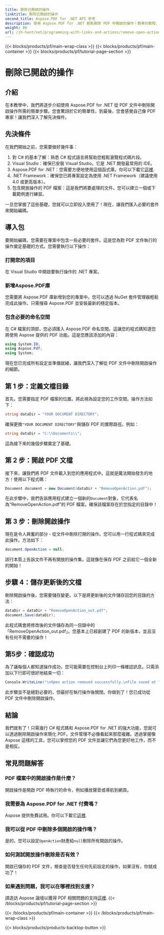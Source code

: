 ```yaml
---
title: 刪除已開啟的操作
linktitle: 刪除已開啟的操作
second_title: Aspose.PDF for .NET API 參考
description: 使用 Aspose.PDF for .NET 輕鬆刪除 PDF 中開啟的操作！簡單的教程，提供有效 PDF 管理的逐步指導。
weight: 80
url: /zh-hant/net/programming-with-links-and-actions/remove-open-action/
---
```


{{< blocks/products/pf/main-wrap-class >}}
{{< blocks/products/pf/main-container >}}
{{< blocks/products/pf/tutorial-page-section >}}

# 刪除已開啟的操作

## 介紹

在本教學中，我們將逐步介紹使用 Aspose.PDF for .NET 從 PDF 文件中刪除開啟操作所需的簡單步驟。您會驚訝於它的簡單性，到最後，您會感覺自己像 PDF 專家！讓我們深入了解先決條件。

## 先決條件

在我們開始之前，您需要做好幾件事：

1. 對 C# 的基本了解：熟悉 C# 程式語言將幫助您輕鬆瀏覽程式碼片段。
2. Visual Studio：確保已安裝 Visual Studio。它是 .NET 開發最常用的 IDE。
3.  Aspose.PDF for .NET：您需要方便地使用這個函式庫。你可以下載它[這裡](https://releases.aspose.com/pdf/net/). 
4. .NET Framework：確保您已將專案設定為使用 .NET Framework（建議使用 4.0 或更高版本）。
5. 包含開放操作的 PDF 檔案：這是我們將要處理的文件。您可以建立一個或下載範例進行練習。

一旦您掌握了這些基礎，您就可以立即投入使用了！現在，讓我們匯入必要的套件來開始編碼。

## 導入包

要開始編碼，您需要在專案中包含一些必要的套件。這是您為對 PDF 文件執行的操作奠定基礎的方式。您需要執行以下操作：

### 打開您的項目

在 Visual Studio 中開啟要執行操作的 .NET 專案。

### 新增Aspose.PDF庫

您需要將 Aspose.PDF 庫新增到您的專案中。您可以透過 NuGet 套件管理器輕鬆完成此操作。只需搜尋 Aspose.PDF 並安裝最新的穩定版本。

### 包含必要的命名空間

在 C# 檔案的頂部，您必須匯入 Aspose.PDF 命名空間。這讓您的程式碼知道您將使用 Aspose 提供的 PDF 功能。這是您應該添加的內容：

```csharp
using System.IO;
using Aspose.Pdf;
using System;
```

現在您已完成所有設定並準備就緒，讓我們深入了解從 PDF 文件中刪除開啟操作的細節。

## 第 1 步：定義文檔目錄

首先，您需要指定 PDF 檔案的位置。將此視為設定您的工作空間。操作方法如下：

```csharp
string dataDir = "YOUR DOCUMENT DIRECTORY";
```

確保更換`"YOUR DOCUMENT DIRECTORY"`與儲存 PDF 的實際路徑。例如：

```csharp
string dataDir = "C:\\Documents\\";
```

這為接下來的幾個步驟奠定了基礎。 

## 第 2 步：開啟 PDF 文檔

接下來，讓我們將 PDF 文件載入到您的應用程式中。這就是魔法開始發生的地方！使用以下程式碼：

```csharp
Document document = new Document(dataDir + "RemoveOpenAction.pdf");
```

在此步驟中，我們告訴應用程式建立一個新的`Document`對象，它代表名為“RemoveOpenAction.pdf”的 PDF 檔案。確保該檔案存在於您指定的目錄中！

## 第 3 步：刪除開啟操作

現在是令人興奮的部分 - 從文件中刪除打開的操作。您可以用一行程式碼來完成此操作。方法如下：

```csharp
document.OpenAction = null;
```

該行本質上告訴文件不再有開放的操作集。這就像在保存 PDF 之前給它一個全新的開始！

## 步驟 4：儲存更新後的文檔

刪除開啟操作後，您需要儲存變更。以下是將更新後的文件儲存回您的目錄的方法：

```csharp
dataDir = dataDir + "RemoveOpenAction_out.pdf";
document.Save(dataDir);
```

此程式碼會將修改後的文件儲存為同一目錄中的「RemoveOpenAction_out.pdf」。您基本上已經創建了 PDF 的新版本，並且沒有任何不需要的操作！

## 第5步：確認成功

為了讓每個人都知道操作成功，您可能需要在控制台上列印一條確認訊息。只需添加以下行即可很好地結束一切：

```csharp
Console.WriteLine("\nOpen action removed successfully.\nFile saved at " + dataDir);
```

此步驟並不是絕對必要的，但最好在執行操作後關閉。你做到了！您已成功從 PDF 文件中刪除開啟操作。

## 結論

我們就有了！只需幾行 C# 程式碼和 Aspose.PDF for .NET 的強大功能，您就可以透過刪除開啟操作來簡化 PDF。文件管理不必像看起來那麼複雜。透過掌握像 Aspose 這樣的工具，您可以掌控您的 PDF 文件並讓它們為您更好地工作，而不是相反。

## 常見問題解答

### PDF 檔案中的開啟操作是什麼？
開啟操作是開啟 PDF 時執行的命令，例如播放聲音或導航到網頁。

### 我需要為 Aspose.PDF for .NET 付費嗎？
 Aspose 提供免費試用。你可以下載它[這裡](https://releases.aspose.com/).

### 我可以從 PDF 中刪除多個開啟的操作嗎？
是的，您可以設定`OpenAction`財產給`null`刪除所有開啟的操作。

### 如何測試開放操作刪除是否有效？
開啟已儲存的 PDF 文件，檢查是否發生任何先前設定的操作。如果沒有，你就成功了！

### 如果遇到問題，我可以在哪裡找到支援？
請造訪 Aspose 論壇以獲得 PDF 相關問題的支持[這裡](https://forum.aspose.com/c/pdf/10).
{{< /blocks/products/pf/tutorial-page-section >}}

{{< /blocks/products/pf/main-container >}}
{{< /blocks/products/pf/main-wrap-class >}}

{{< blocks/products/products-backtop-button >}}
